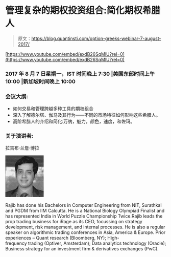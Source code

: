 # 管理复杂的期权投资组合:简化期权希腊人

> 原文：<https://blog.quantinsti.com/option-greeks-webinar-7-august-2017/>

[https://www.youtube.com/embed/exdB26SqMlU?rel=0](https://www.youtube.com/embed/exdB26SqMlU?rel=0)

### 2017 年 8 月 7 日星期一，IST 时间晚上 7:30 |美国东部时间上午 10:00 |新加坡时间晚上 10:00

### **会议大纲:**

*   如何交易和管理跨越多种工具的期权组合
*   深入了解德尔塔、伽马及其行为——不同的市场特征如何影响这些希腊人。
*   高阶希腊人的介绍和简化:万纳，魅力，颜色，速度，和佐玛。

### **关于演讲者:**

拉吉布·兰詹·博拉

![](img/8e3beef722a40c2dc76ce740c30162a3.png)

Rajib has done his Bachelors in Computer Engineering from NIT, Surathkal and PGDM from IIM Calcutta. He is a National Biology Olympiad Finalist and has represented India in World Puzzle Championship Twice.Rajib leads the prop trading business for iRage as its CEO, focussing on strategy development, risk management, and internal processes. He is also a regular speaker on algorithmic trading conferences in Asia, America & Europe. Prior experiences – Quant research (Bloomberg, NY); High-frequency trading (Optiver, Amsterdam); Data analytics technology (Oracle); Business strategy for an investment firm & derivatives exchanges (PwC).